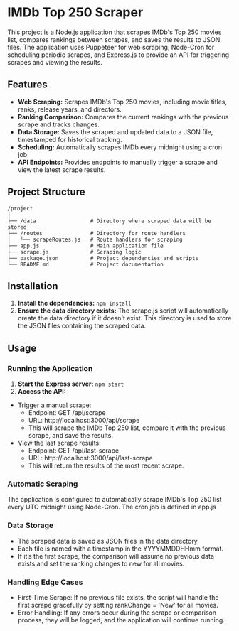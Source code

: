 # IMDb Top 250 Scraper

This project is a Node.js application that scrapes IMDb's Top 250 movies list, compares rankings between scrapes, and saves the results to JSON files. The application uses Puppeteer for web scraping, Node-Cron for scheduling periodic scrapes, and Express.js to provide an API for triggering scrapes and viewing the results.

## Features

- **Web Scraping:** Scrapes IMDb's Top 250 movies, including movie titles, ranks, release years, and directors.
- **Ranking Comparison:** Compares the current rankings with the previous scrape and tracks changes.
- **Data Storage:** Saves the scraped and updated data to a JSON file, timestamped for historical tracking.
- **Scheduling:** Automatically scrapes IMDb every midnight using a cron job.
- **API Endpoints:** Provides endpoints to manually trigger a scrape and view the latest scrape results.

## Project Structure
```
/project
│
├── /data                 # Directory where scraped data will be stored
├── /routes               # Directory for route handlers
│   └── scrapeRoutes.js   # Route handlers for scraping
├── app.js                # Main application file
├── scrape.js             # Scraping logic
├── package.json          # Project dependencies and scripts
└── README.md             # Project documentation
```

## Installation

1. **Install the dependencies:**
`npm install`
2. **Ensure the data directory exists:**
The scrape.js script will automatically create the data directory if it doesn't exist. This directory is used to store the JSON files containing the scraped data.

## Usage

### Running the Application

1. **Start the Express server:**
`npm start`
2. **Access the API:**
- Trigger a manual scrape:
  - Endpoint: GET /api/scrape
  - URL: http://localhost:3000/api/scrape
  - This will scrape the IMDb Top 250 list, compare it with the previous scrape, and save the results.
- View the last scrape results:
  - Endpoint: GET /api/last-scrape
  - URL: http://localhost:3000/api/last-scrape
  - This will return the results of the most recent scrape.

### Automatic Scraping
The application is configured to automatically scrape IMDb's Top 250 list every UTC midnight using Node-Cron. The cron job is defined in app.js

### Data Storage
- The scraped data is saved as JSON files in the data directory.
- Each file is named with a timestamp in the YYYYMMDDHHmm format.
- If it’s the first scrape, the comparison will assume no previous data exists and set the ranking changes to new for all movies.

### Handling Edge Cases
- First-Time Scrape: If no previous file exists, the script will handle the first scrape gracefully by setting rankChange = 'New' for all movies.
- Error Handling: If any errors occur during the scrape or comparison process, they will be logged, and the application will continue running.
